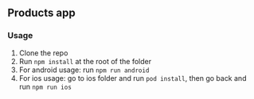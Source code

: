 ## Products app

### Usage

1. Clone the repo
2. Run `npm install` at the root of the folder
3. For android usage: run `npm run android`
4. For ios usage: go to ios folder and run `pod install`, then go back and run `npm run ios`
